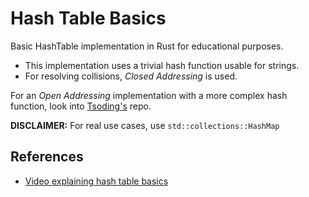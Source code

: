 # Hash Table Basics

Basic HashTable implementation in Rust for educational purposes.

- This implementation uses a trivial hash function usable for strings.
- For resolving collisions, *Closed Addressing* is used.

For an *Open Addressing* implementation with a more complex hash function, look into [Tsoding's](https://github.com/tsoding/rust-hash-table) repo.

**DISCLAIMER:** For real use cases, use `std::collections::HashMap`

## References

- [Video explaining hash table basics](https://www.youtube.com/watch?v=KyUTuwz_b7Q&ab_channel=ComputerScience)